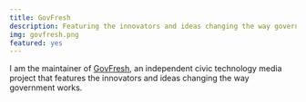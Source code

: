 ```yaml
---
title: GovFresh
description: Featuring the innovators and ideas changing the way government works.
img: govfresh.png
featured: yes
---
```


I am the maintainer of [GovFresh](https://govfresh.com), an independent civic technology media project that features the innovators and ideas changing the way government works.
